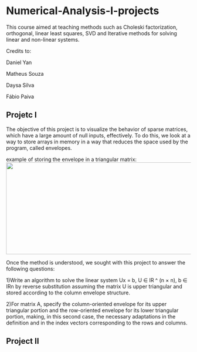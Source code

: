 # Numerical-Analysis-I-projects
This course aimed at teaching methods such as Choleski factorization, orthogonal, linear least squares, SVD and Iterative methods for solving linear and non-linear systems.  


Credits to:

Daniel Yan

Matheus Souza

Daysa Silva

Fábio Paiva


## Projetc I

The objective of this project is to visualize the behavior of sparse matrices, which have a large amount of null inputs, effectively. To do this, we look at a way to store arrays in memory in a way that reduces the space used by the program, called envelopes.

example of storing the envelope in a triangular matrix:
<img src="https://github.com/MatheusAraujoSouza/MS512-Numerical-Analysis-I-projects/blob/main/captura1.png" width="1600" height="250"/> 

Once the method is understood, we sought with this project to answer the following questions:

1)Write an algorithm to solve the linear system Ux = b, U ∈ IR ^ (n × n), b ∈ IRn by reverse substitution assuming the matrix U is upper triangular and stored according to the column envelope structure.

2)For matrix A, specify the column-oriented envelope for its upper triangular portion and the row-oriented envelope for its lower triangular portion, making, in this second case, the necessary adaptations in the definition and in the index vectors corresponding to the rows and columns.



## Project II 
